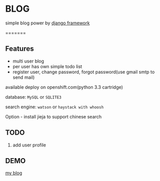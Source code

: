 # BLOG

simple blog power by [django framework](https://www.djangoproject.com/)

=======

## Features

- multi user blog
- per user has own simple todo list
- register user, change password, forgot password(use gmail smtp to send mail)

available deploy on openshift.com(python 3.3 cartridge)

database:
    `MySQL` or `SQLITE3`

search engine:
    `watson` or `haystack with whoosh`

Option
    - install jieja to support chinese search


## TODO

1. add user profile


## DEMO

[my blog](https://log.mongkonglee.com)

